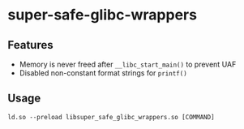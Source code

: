 # super-safe-glibc-wrappers

## Features

- Memory is never freed after `__libc_start_main()` to prevent UAF
- Disabled non-constant format strings for `printf()`

## Usage

```
ld.so --preload libsuper_safe_glibc_wrappers.so [COMMAND]
```
